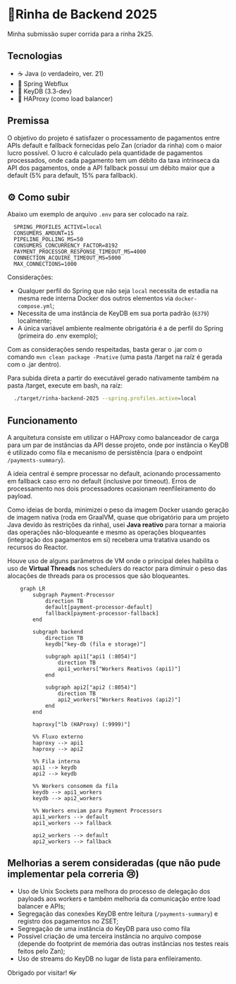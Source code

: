 # 🚀Rinha de Backend 2025

Minha submissão super corrida para a rinha 2k25.

## Tecnologias

- ☕ Java (o verdadeiro, ver. 21)
- 🥬 Spring Webflux
- 🍯 KeyDB (3.3-dev)
- 🔄 HAProxy (como load balancer)

## Premissa

O objetivo do projeto é satisfazer o processamento de pagamentos entre APIs default e fallback fornecidas pelo Zan (criador da rinha) com o maior lucro possível. 
O lucro é calculado pela quantidade de pagamentos processados, onde cada pagamento tem um débito da taxa intrínseca da API dos pagamentos, onde a API fallback possui um débito maior que a default (5% para default, 15% para fallback).

## ⚙️ Como subir

Abaixo um exemplo de arquivo `.env` para ser colocado na raíz.

```env
  SPRING_PROFILES_ACTIVE=local
  CONSUMERS_AMOUNT=15
  PIPELINE_POLLING_MS=50
  CONSUMERS_CONCURRENCY_FACTOR=8192
  PAYMENT_PROCESSOR_RESPONSE_TIMEOUT_MS=4000
  CONNECTION_ACQUIRE_TIMEOUT_MS=5000
  MAX_CONNECTIONS=1000
```

Considerações: 
- Qualquer perfil do Spring que não seja `local` necessita de estadia na mesma rede interna Docker dos outros elementos via `docker-compose.yml`;
- Necessita de uma instância de KeyDB em sua porta padrão (`6379`) localmente;
- A única variável ambiente realmente obrigatória é a de perfil do Spring (primeira do .env exemplo);

Com as considerações sendo respeitadas, basta gerar o .jar com o comando `mvn clean package -Pnative` (uma pasta /target na raíz é gerada com o .jar dentro).

Para subida direta a partir do executável gerado nativamente também na pasta /target, execute em bash, na raíz:

```bash
  ./target/rinha-backend-2025 --spring.profiles.active=local
```

## Funcionamento

A arquitetura consiste em utilizar o HAProxy como balanceador de carga para um par de instâncias da API desse projeto, onde por instância o KeyDB é utilizado como fila e mecanismo de persistência (para o endpoint `/payments-summary`).

A ideia central é sempre processar no default, acionando processamento em fallback caso erro no default (inclusive por timeout). Erros de processamento nos dois processadores ocasionam reenfileiramento do payload.

Como ideias de borda, minimizei o peso da imagem Docker usando geração de imagem nativa (roda em GraalVM, quase que obrigatório para um projeto Java devido às restrições da rinha), usei **Java reativo** para tornar a maioria das operações não-bloqueante
e mesmo as operações bloqueantes (integração dos pagamentos em si) recebera uma tratativa usando os recursos do Reactor.

Houve uso de alguns parâmetros de VM onde o principal deles habilita o uso de **Virtual Threads** nos schedulers do reactor para diminuir
o peso das alocações de threads para os processos que são bloqueantes.

```mermaid
    graph LR
        subgraph Payment-Processor
            direction TB
            default[payment-processor-default]
            fallback[payment-processor-fallback]
        end

        subgraph backend
            direction TB
            keydb["key-db (fila e storage)"]

            subgraph api1["api1 (:8054)"]
                direction TB
                api1_workers["Workers Reativos (api1)"]
            end

            subgraph api2["api2 (:8054)"]
                direction TB
                api2_workers["Workers Reativos (api2)"]
            end
        end

        haproxy["lb (HAProxy) (:9999)"]

        %% Fluxo externo
        haproxy --> api1
        haproxy --> api2

        %% Fila interna
        api1 --> keydb
        api2 --> keydb

        %% Workers consomem da fila
        keydb --> api1_workers
        keydb --> api2_workers

        %% Workers enviam para Payment Processors
        api1_workers --> default
        api1_workers --> fallback

        api2_workers --> default
        api2_workers --> fallback

```

## Melhorias a serem consideradas (que não pude implementar pela correria 😢) 

- Uso de Unix Sockets para melhora do processo de delegação dos payloads aos workers e também melhoria da comunicação entre load balancer e APIs;
- Segregação das conexões KeyDB entre leitura (`/payments-summary`) e registro dos pagamentos no ZSET;
- Segregação de uma instância do KeyDB para uso como fila
- Possível criação de uma terceira instância no arquivo compose (depende do footprint de memória das outras instâncias nos testes reais feitos pelo Zan);
- Uso de streams do KeyDB no lugar de lista para enfileiramento.

Obrigado por visitar! 👓
